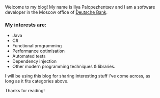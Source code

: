 Welcome to my blog! My name is Ilya Palopezhentsev and I am a software developer in the Moscow office of [Deutsche Bank](http://db.com).

### My interests are:
* Java
* C#
* Functional programming
* Performance optimisation
* Automated tests
* Dependency injection
* Other modern programming techniques & libraries. 

I will be using this blog for sharing interesting stuff I've come across, as long as it fits categories above.

Thanks for reading!
